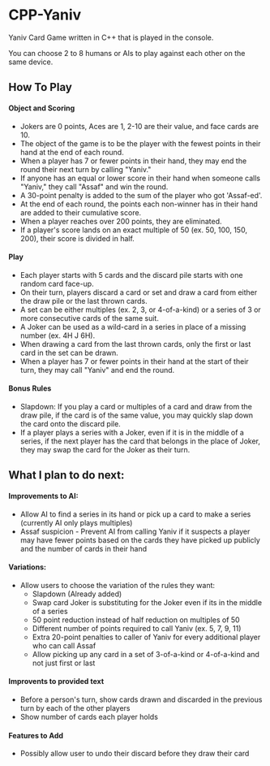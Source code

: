 # CPP-Yaniv

Yaniv Card Game written in C++ that is played in the console.

You can choose 2 to 8 humans or AIs to play against each other on the same device.

## How To Play

#### Object and Scoring
* Jokers are 0 points, Aces are 1, 2-10 are their value, and face cards are 10.
* The object of the game is to be the player with the fewest points in their hand at the end of each round.
* When a player has 7 or fewer points in their hand, they may end the round their next turn by calling "Yaniv."
* If anyone has an equal or lower score in their hand when someone calls "Yaniv," they call "Assaf" and win the round.
* A 30-point penalty is added to the sum of the player who got 'Assaf-ed'.
* At the end of each round, the points each non-winner has in their hand are added to their cumulative score.
* When a player reaches over 200 points, they are eliminated.
* If a player's score lands on an exact multiple of 50 (ex. 50, 100, 150, 200), their score is divided in half.

#### Play
* Each player starts with 5 cards and the discard pile starts with one random card face-up.
* On their turn, players discard a card or set and draw a card from either the draw pile or the last thrown cards.
* A set can be either multiples (ex. 2, 3, or 4-of-a-kind) or a series of 3 or more consecutive cards of the same suit.
* A Joker can be used as a wild-card in a series in place of a missing number (ex. 4H J 6H).
* When drawing a card from the last thrown cards, only the first or last card in the set can be drawn.
* When a player has 7 or fewer points in their hand at the start of their turn, they may call "Yaniv" and end the round.

#### Bonus Rules
* Slapdown: If you play a card or multiples of a card and draw from the draw pile, if the card is of the same value, you may quickly slap down the card onto the discard pile.
* If a player plays a series with a Joker, even if it is in the middle of a series, if the next player has the card that belongs in the place of Joker, they may swap the card for the Joker as their turn.


## What I plan to do next:

#### Improvements to AI:
* Allow AI to find a series in its hand or pick up a card to make a series (currently AI only plays multiples)
* Assaf suspicion - Prevent AI from calling Yaniv if it suspects a player may have fewer points based on the cards they have picked up publicly and the number of cards in their hand

#### Variations:
* Allow users to choose the variation of the rules they want:
    * Slapdown (Already added)
    * Swap card Joker is substituting for the Joker even if its in the middle of a series
    * 50 point reduction instead of half reduction on multiples of 50
    * Different number of points required to call Yaniv (ex. 5, 7, 9, 11)
    * Extra 20-point penalties to caller of Yaniv for every additional player who can call Assaf
    * Allow picking up any card in a set of 3-of-a-kind or 4-of-a-kind and not just first or last
    
#### Improvents to provided text
* Before a person's turn, show cards drawn and discarded in the previous turn by each of the other players
* Show number of cards each player holds

#### Features to Add
* Possibly allow user to undo their discard before they draw their card
